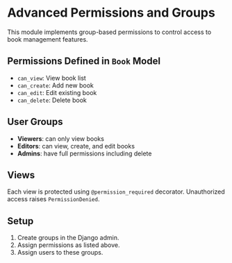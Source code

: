 # Advanced Permissions and Groups

This module implements group-based permissions to control access to book management features.

## Permissions Defined in `Book` Model
- `can_view`: View book list
- `can_create`: Add new book
- `can_edit`: Edit existing book
- `can_delete`: Delete book

## User Groups
- **Viewers**: can only view books
- **Editors**: can view, create, and edit books
- **Admins**: have full permissions including delete

## Views
Each view is protected using `@permission_required` decorator. Unauthorized access raises `PermissionDenied`.

## Setup
1. Create groups in the Django admin.
2. Assign permissions as listed above.
3. Assign users to these groups.
